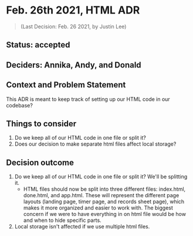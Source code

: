 # Feb. 26th 2021, HTML ADR
> (Last Decision: Feb. 26 2021, by Justin Lee)
> 
## Status: accepted

## Deciders: Annika, Andy, and Donald

## Context and Problem Statement

This ADR is meant to keep track of setting up our HTML code in our codebase?

## Things to consider

1. Do we keep all of our HTML code in one file or split it?
2. Does our decision to make separate html files affect local storage?

## Decision outcome
1. Do we keep all of our HTML code in one file or split it? We'll be splitting it.
    - HTML files should now be split into three different files: index.html, done.html, and app.html. These will represent the different page layouts (landing page, timer page, and records sheet page), which makes it more organized and easier to work with. The biggest concern if we were to have everything in on html file would be how and when to hide specific parts.
2. Local storage isn't affected if we use multiple html files.
